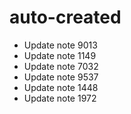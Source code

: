 # auto-created
- Update note 9013
- Update note 1149
- Update note 7032
- Update note 9537
- Update note 1448
- Update note 1972
